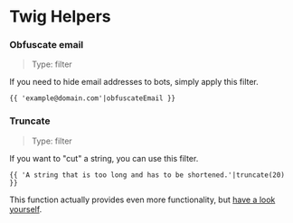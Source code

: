 # Twig Helpers

### Obfuscate email
> Type: filter

If you need to hide email addresses to bots, simply apply this filter.
```twig
{{ 'example@domain.com'|obfuscateEmail }}
```

### Truncate
> Type: filter

If you want to "cut" a string, you can use this filter.
```twig
{{ 'A string that is too long and has to be shortened.'|truncate(20) }}
```
This function actually provides even more functionality, but [have a look yourself](../src/Twig/Extension/TruncateExtension.php).
